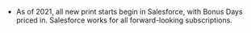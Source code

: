 - As of 2021, all new print starts begin in Salesforce, with Bonus Days priced in. Salesforce works for all forward-looking subscriptions.